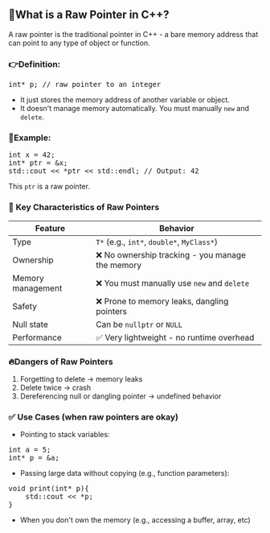 ## 🧵What is a Raw Pointer in C++?
A raw pointer is the traditional pointer in C++ - a bare memory address that can point to any type of object or function.
### 👉Definition:
<pre>
int* p; // raw pointer to an integer
</pre>
- It just stores the memory address of another variable or object.
- It doesn't manage memory automatically. You must manually `new` and `delete`.

### 🔹Example:
<pre>
int x = 42;
int* ptr = &x;
std::cout << *ptr << std::endl; // Output: 42
</pre>
This `ptr` is a raw pointer.

### 🧠 Key Characteristics of Raw Pointers
| Feature | Behavior |
| ------- | -------- |
| Type | `T*` (e.g., `int*`, `double*`, `MyClass*`) |
| Ownership | ❌ No ownership tracking - you manage the memory |
| Memory management | ❌ You must manually use `new` and `delete` |
| Safety | ❌ Prone to memory leaks, dangling pointers |
| Null state | Can be `nullptr` or `NULL` |
| Performance | ✅ Very lightweight - no runtime overhead |

### 🔥Dangers of Raw Pointers
1. Forgetting to delete -> memory leaks
2. Delete twice -> crash
3. Dereferencing null or dangling pointer -> undefined behavior

### ✅ Use Cases (when raw pointers are okay)
- Pointing to stack variables:
<pre>
int a = 5;
int* p = &a;
</pre>
- Passing large data without copying (e.g., function parameters):
<pre>
void print(int* p){
    std::cout << *p;
} </pre>
- When you don't own the memory (e.g., accessing a buffer, array, etc)
